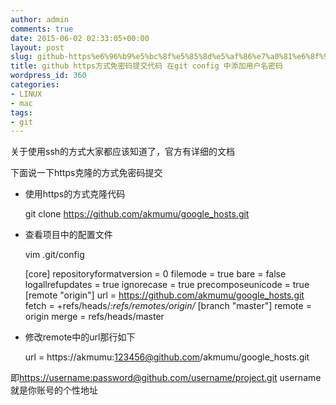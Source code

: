 ```yaml
---
author: admin
comments: true
date: 2015-06-02 02:33:05+00:00
layout: post
slug: github-https%e6%96%b9%e5%bc%8f%e5%85%8d%e5%af%86%e7%a0%81%e6%8f%90%e4%ba%a4%e4%bb%a3%e7%a0%81-%e5%9c%a8git-config-%e4%b8%ad%e6%b7%bb%e5%8a%a0%e7%94%a8%e6%88%b7%e5%90%8d%e5%af%86%e7%a0%81
title: github https方式免密码提交代码 在git config 中添加用户名密码
wordpress_id: 360
categories:
- LINUX
- mac
tags:
- git
---
```


关于使用ssh的方式大家都应该知道了，官方有详细的文档

下面说一下https克隆的方式免密码提交



	
  * 使用https的方式克隆代码

    
    git clone https://github.com/akmumu/google_hosts.git




	
  * 查看项目中的配置文件

    
    vim .git/config
    
    [core]
        repositoryformatversion = 0
        filemode = true
        bare = false
        logallrefupdates = true
        ignorecase = true
        precomposeunicode = true
    [remote "origin"]
        url = https://github.com/akmumu/google_hosts.git
        fetch = +refs/heads/*:refs/remotes/origin/*
    [branch "master"]
        remote = origin
        merge = refs/heads/master




	
  * 修改remote中的url那行如下

    
    url = https://akmumu:123456@github.com/akmumu/google_hosts.git


即[https://username:password@github.com/username/project.git](https://%5BuserName%5D:%5Bpassword%5D@github.com/%5Busername%5D/project.git) username就是你账号的个性地址





